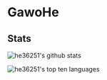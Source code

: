 # GawoHe

## Stats
![he36251's github stats](https://github-readme-stats.vercel.app/api?username=he36251&include_all_commits=true&show_icons=true&theme=cobalt)

![he36251's top ten languages](https://github-readme-stats.vercel.app/api/top-langs/?username=he36251&theme=cobalt&langs_count=10)
